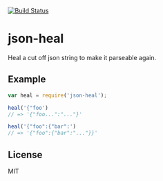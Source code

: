 [![Build Status](https://circleci.com/gh/segmentio/json-heal.png?circle-token=33c6a2acab6c7e042bdc8831dff0174ba60b16ed)](https://circleci.com/gh/segmentio/json-heal)

# json-heal

  Heal a cut off json string to make it parseable again.

## Example

```js
var heal = require('json-heal');

heal('{"foo')
// => '{"foo...":"..."}'

heal('{"foo":{"bar":')
// => '{"foo":{"bar":"..."}}'
```

## License

  MIT


